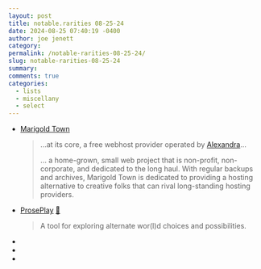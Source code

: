 ```yaml
---
layout: post
title: notable.rarities 08-25-24
date: 2024-08-25 07:40:19 -0400
author: joe jenett
category: 
permalink: /notable-rarities-08-25-24/
slug: notable-rarities-08-25-24
summary: 
comments: true
categories:
  - lists
  - miscellany
  - select
---
```

<ul class="links">
	<li><a title="Marigold Town: a web hosting provider with a small-town vibe" href="https://marigold.town/">Marigold Town</a><blockquote><p>...at its core, a free webhost provider operated by <a href="https://xandra.cc" target="_new">Alexandra</a>...</p><p>... a home-grown, small web project that is non-profit, non-corporate, and dedicated to the long haul. With regular backups and archives, Marigold Town is dedicated to providing a hosting alternative to creative folks that can rival long-standing hosting providers.</p></blockquote></li>
	<li><a title="Playground | ProsePlay" href="https://www.proseplay.net/playground/">ProsePlay</a> <a title="source" href="https://pinboard.in/u:roger">📌</a><blockquote><p>A tool for exploring alternate wor(l)d choices and possibilities.</p></blockquote></li>
	<li><a href=""></a></li>
	<li><a href=""></a></li>
	<li><a href=""></a></li>
</ul>

<a href="https://brid.gy/publish/mastodon"></a>